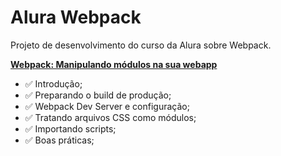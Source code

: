 # Alura Webpack
Projeto de desenvolvimento do curso da Alura sobre Webpack.

**[Webpack: Manipulando módulos na sua webapp](https://cursos.alura.com.br/course/webpack)** 

* :white_check_mark: Introdução;
* :white_check_mark: Preparando o build de produção;
* :white_check_mark: Webpack Dev Server e configuração;
* :white_check_mark: Tratando arquivos CSS como módulos;
* :white_check_mark: Importando scripts;
* :white_check_mark: Boas práticas;
